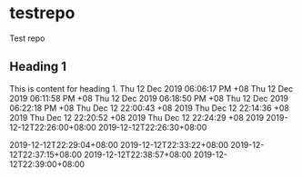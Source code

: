 # testrepo
Test repo

## Heading 1
This is content for heading 1.
Thu 12 Dec 2019 06:06:17 PM +08
Thu 12 Dec 2019 06:11:58 PM +08
Thu 12 Dec 2019 06:18:50 PM +08
Thu 12 Dec 2019 06:22:18 PM +08
Thu Dec 12 22:00:43 +08 2019
Thu Dec 12 22:14:36 +08 2019
Thu Dec 12 22:20:52 +08 2019
Thu Dec 12 22:24:29 +08 2019
2019-12-12T22:26:00+08:00
2019-12-12T22:26:30+08:00

2019-12-12T22:29:04+08:00
2019-12-12T22:33:22+08:00
2019-12-12T22:37:15+08:00
2019-12-12T22:38:57+08:00
2019-12-12T22:39:00+08:00

